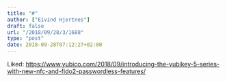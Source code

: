 ```yaml
---
title: "#"
author: ["Eivind Hjertnes"]
draft: false
url: "/2018/09/28/3/1688"
type: "post"
date: 2018-09-28T07:12:27+02:00
---
```


Liked:
<https://www.yubico.com/2018/09/introducing-the-yubikey-5-series-with-new-nfc-and-fido2-passwordless-features/>
